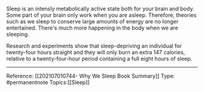 Sleep is an intensly metabolically active state both for your brain and body. Some part of your brain only work when you are asleep.
Therefore, theories such as we sleep to conserve large amounts of energy are no longer entertained.
There's much more happening in the body when we are sleeping.

Research and experiments show that sleep-depriving an individual for twenty-four hours straight and they will only burn an extra 147 calories, relative to a twenty-four-hour period containing a full eight hours of sleep.

---
Reference: [[202107010744-  Why We Sleep Book Summary]]
Type: #permanentnote 
Topics:[[Sleep]] 
